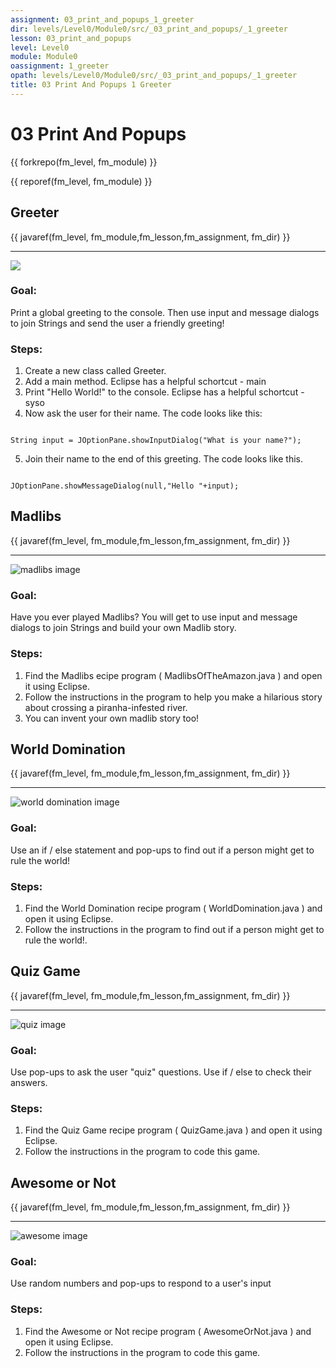 ```yaml
---
assignment: 03_print_and_popups_1_greeter
dir: levels/Level0/Module0/src/_03_print_and_popups/_1_greeter
lesson: 03_print_and_popups
level: Level0
module: Module0
oassignment: 1_greeter
opath: levels/Level0/Module0/src/_03_print_and_popups/_1_greeter
title: 03 Print And Popups 1 Greeter
---
```

# 03 Print And Popups

{{ forkrepo(fm_level, fm_module) }}

{{ reporef(fm_level, fm_module) }}






## Greeter

{{ javaref(fm_level, fm_module,fm_lesson,fm_assignment, fm_dir) }}


<hr/>
<img src="./greeter.png"/>

### Goal:

Print a global greeting to the console. Then use input and message dialogs to join Strings and send the user a friendly greeting!

### Steps:

1. Create a new class called Greeter.
2. Add a main method. Eclipse has a helpful schortcut - main
3. Print "Hello World!" to the console. Eclipse has a helpful schortcut - syso
4. Now ask the user for their name. The code looks like this:
```

String input = JOptionPane.showInputDialog("What is your name?");
```
5. Join their name to the end of this greeting. The code looks like this.
```

JOptionPane.showMessageDialog(null,"Hello "+input);
```




## Madlibs

{{ javaref(fm_level, fm_module,fm_lesson,fm_assignment, fm_dir) }}


<hr/>
<img alt="madlibs image" src="./madlibs.png"/>

### Goal:

Have you ever played Madlibs? You will get to use input and message dialogs to join Strings and build your own Madlib story.

### Steps:

1. Find the Madlibs ecipe program ( MadlibsOfTheAmazon.java ) and open it using Eclipse.
2. Follow the instructions in the program to help you make a hilarious story about crossing a piranha-infested river.
3. You can invent your own madlib story too!




## World Domination

{{ javaref(fm_level, fm_module,fm_lesson,fm_assignment, fm_dir) }}


<hr/>
<img alt="world domination image" src="./worldDomination.jpg"/>

### Goal:

Use an if / else statement and pop-ups to find out if a person might get to rule the world!

### Steps:

1. Find the World Domination recipe program ( WorldDomination.java ) and open it using Eclipse.
2. Follow the instructions in the program to find out if a person might get to rule the world!.




## Quiz Game

{{ javaref(fm_level, fm_module,fm_lesson,fm_assignment, fm_dir) }}


<hr/>
<img alt="quiz image" src="./quiz.png"/>

### Goal:

Use pop-ups to ask the user "quiz" questions. Use if / else to check their answers.

### Steps:

1. Find the Quiz Game recipe program ( QuizGame.java ) and open it using Eclipse.
2. Follow the instructions in the program to code this game.




## Awesome or Not

{{ javaref(fm_level, fm_module,fm_lesson,fm_assignment, fm_dir) }}


<hr/>
<img alt="awesome image" src="./awesome.jpg"/>

### Goal:

Use random numbers and pop-ups to respond to a user's input

### Steps:

1. Find the Awesome or Not recipe program ( AwesomeOrNot.java ) and open it using Eclipse.
2. Follow the instructions in the program to code this game.


